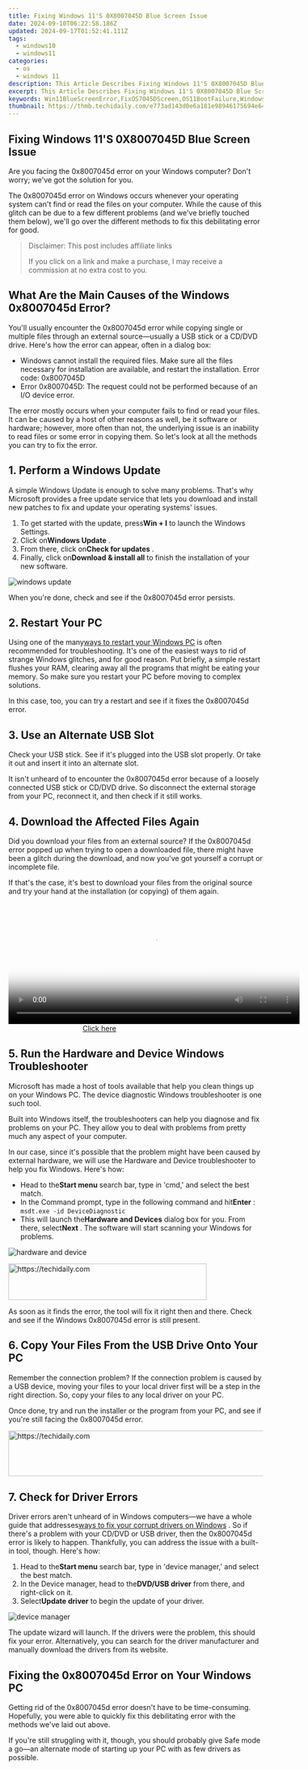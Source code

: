 ```yaml
---
title: Fixing Windows 11'S 0X8007045D Blue Screen Issue
date: 2024-09-10T06:22:58.186Z
updated: 2024-09-17T01:52:41.111Z
tags:
  - windows10
  - windows11
categories:
  - os
  - windows 11
description: This Article Describes Fixing Windows 11'S 0X8007045D Blue Screen Issue
excerpt: This Article Describes Fixing Windows 11'S 0X8007045D Blue Screen Issue
keywords: Win11BlueScreenError,FixOS7045DScreen,OS11BootFailure,WindowsBSODDiagError,BSODFixWin11,BlueScreenWins11Solve,0X8007045DBSODRepair
thumbnail: https://thmb.techidaily.com/e773ad143d0e6a181e98946175694e64ba11aabb2b269c227b4f6fa4a346892f.jpg
---
```


## Fixing Windows 11'S 0X8007045D Blue Screen Issue

 Are you facing the 0x8007045d error on your Windows computer? Don't worry; we've got the solution for you.

 The 0x8007045d error on Windows occurs whenever your operating system can't find or read the files on your computer. While the cause of this glitch can be due to a few different problems (and we've briefly touched them below), we'll go over the different methods to fix this debilitating error for good.

>  Disclaimer: This post includes affiliate links
>
>  If you click on a link and make a purchase, I may receive a commission at no extra cost to you.
>

## What Are the Main Causes of the Windows 0x8007045d Error?

 You'll usually encounter the 0x8007045d error while copying single or multiple files through an external source—usually a USB stick or a CD/DVD drive. Here's how the error can appear, often in a dialog box:

* Windows cannot install the required files. Make sure all the files necessary for installation are available, and restart the installation. Error code: 0x8007045D
* Error 0x8007045D: The request could not be performed because of an I/O device error.

 The error mostly occurs when your computer fails to find or read your files. It can be caused by a host of other reasons as well, be it software or hardware; however, more often than not, the underlying issue is an inability to read files or some error in copying them. So let's look at all the methods you can try to fix the error.

## 1\. Perform a Windows Update

 A simple Windows Update is enough to solve many problems. That's why Microsoft provides a free update service that lets you download and install new patches to fix and update your operating systems' issues.

1. To get started with the update, press**Win + I** to launch the Windows Settings.
2. Click on**Windows Update** .
3. From there, click on**Check for updates** .
4. Finally, click on**Download & install all** to finish the installation of your new software.

![windows update](https://static1.makeuseofimages.com/wordpress/wp-content/uploads/2023/01/windows-update-1.jpg)

 When you're done, check and see if the 0x8007045d error persists.

## 2\. Restart Your PC

 Using one of the many[ways to restart your Windows PC](https://www.makeuseof.com/windows-restart-methods/) is often recommended for troubleshooting. It's one of the easiest ways to rid of strange Windows glitches, and for good reason. Put briefly, a simple restart flushes your RAM, clearing away all the programs that might be eating your memory. So make sure you restart your PC before moving to complex solutions.

 In this case, too, you can try a restart and see if it fixes the 0x8007045d error.

## 3\. Use an Alternate USB Slot

 Check your USB stick. See if it's plugged into the USB slot properly. Or take it out and insert it into an alternate slot.

 It isn't unheard of to encounter the 0x8007045d error because of a loosely connected USB stick or CD/DVD drive. So disconnect the external storage from your PC, reconnect it, and then check if it still works.

## 4\. Download the Affected Files Again

 Did you download your files from an external source? If the 0x8007045d error popped up when trying to open a downloaded file, there might have been a glitch during the download, and now you've got yourself a corrupt or incomplete file.

 If that's the case, it's best to download your files from the original source and try your hand at the installation (or copying) of them again.

<!-- affiliate ads begin -->
<span id="1983575">
					<video width="576" height="240" style="cursor:pointer"
           poster="//a.impactradius-go.com/display-clicktoplayimage/1983575.png"
           onclick="if(!this.playClicked){this.play();this.setAttribute('controls',true);this.playClicked=true;}">
	   <source src="//a.impactradius-go.com/display-ad/22993-1983575">
	   <img src="//a.impactradius-go.com/display-clicktoplayimage/1983575.png" style="border: none; height: 100%; width: 100%; object-fit: contain">
	</video>
	<div style="width:360px;text-align:center"><a href="javascript:window.open(decodeURIComponent('https%3A%2F%2Fhomestyler.sjv.io%2Fc%2F5597632%2F1983575%2F22993'), '_blank');void(0);">Click here</a></div>
</span>
<img height="0" width="0" src="https://imp.pxf.io/i/5597632/1983575/22993" style="position:absolute;visibility:hidden;" border="0" />
<!-- affiliate ads end -->

## 5\. Run the Hardware and Device Windows Troubleshooter

 Microsoft has made a host of tools available that help you clean things up on your Windows PC. The device diagnostic Windows troubleshooter is one such tool.

 Built into Windows itself, the troubleshooters can help you diagnose and fix problems on your PC. They allow you to deal with problems from pretty much any aspect of your computer.

 In our case, since it's possible that the problem might have been caused by external hardware, we will use the Hardware and Device troubleshooter to help you fix Windows. Here's how:

* Head to the**Start menu** search bar, type in 'cmd,' and select the best match.
* In the Command prompt, type in the following command and hit**Enter** :  
`msdt.exe -id DeviceDiagnostic`
* This will launch the**Hardware and Devices** dialog box for you. From there, select**Next** . The software will start scanning your Windows for problems.

![hardware and device](https://static1.makeuseofimages.com/wordpress/wp-content/uploads/2023/01/hardware-and-device.jpg)

<!-- affiliate ads begin -->
<a href="https://aligracehair.sjv.io/c/5597632/2115919/19272" target="_top" id="2115919">
  <img src="//a.impactradius-go.com/display-ad/19272-2115919" border="0" alt="https://techidaily.com" width="392" height="72"/>
</a>
<img height="0" width="0" src="https://aligracehair.sjv.io/i/5597632/2115919/19272" style="position:absolute;visibility:hidden;" border="0" />
<!-- affiliate ads end -->

 As soon as it finds the error, the tool will fix it right then and there. Check and see if the Windows 0x8007045d error is still present.

## 6\. Copy Your Files From the USB Drive Onto Your PC

 Remember the connection problem? If the connection problem is caused by a USB device, moving your files to your local driver first will be a step in the right direction. So, copy your files to any local driver on your PC.

 Once done, try and run the installer or the program from your PC, and see if you're still facing the 0x8007045d error.

<!-- affiliate ads begin -->
<a href="https://appsumo.8odi.net/c/5597632/2123727/7443" target="_top" id="2123727">
  <img src="//a.impactradius-go.com/display-ad/7443-2123727" border="0" alt="https://techidaily.com" width="728" height="90"/>
</a>
<img height="0" width="0" src="https://appsumo.8odi.net/i/5597632/2123727/7443" style="position:absolute;visibility:hidden;" border="0" />
<!-- affiliate ads end -->

## 7\. Check for Driver Errors

 Driver errors aren't unheard of in Windows computers—we have a whole guide that addresses[ways to fix your corrupt drivers on Windows](https://www.makeuseof.com/how-to-fix-corrupt-drivers-on-windows-10/) . So if there's a problem with your CD/DVD or USB driver, then the 0x8007045d error is likely to happen. Thankfully, you can address the issue with a built-in tool, though. Here's how:

1. Head to the**Start menu** search bar, type in 'device manager,' and select the best match.
2. In the Device manager, head to the**DVD/USB driver** from there, and right-click on it.
3. Select**Update driver** to begin the update of your driver.

![device manager](https://static1.makeuseofimages.com/wordpress/wp-content/uploads/2023/01/device-manager-1.jpg)

 The update wizard will launch. If the drivers were the problem, this should fix your error. Alternatively, you can search for the driver manufacturer and manually download the drivers from its website.

## Fixing the 0x8007045d Error on Your Windows PC

 Getting rid of the 0x8007045d error doesn't have to be time-consuming. Hopefully, you were able to quickly fix this debilitating error with the methods we've laid out above.

 If you're still struggling with it, though, you should probably give Safe mode a go—an alternate mode of starting up your PC with as few drivers as possible.

<ins class="adsbygoogle"
     style="display:block"
     data-ad-format="autorelaxed"
     data-ad-client="ca-pub-7571918770474297"
     data-ad-slot="1223367746"></ins>

<ins class="adsbygoogle"
     style="display:block"
     data-ad-client="ca-pub-7571918770474297"
     data-ad-slot="8358498916"
     data-ad-format="auto"
     data-full-width-responsive="true"></ins>



